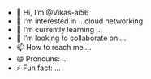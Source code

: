 - 👋 Hi, I’m @Vikas-ai56
- 👀 I’m interested in ...cloud networking
- 🌱 I’m currently learning ...
- 💞️ I’m looking to collaborate on ...
- 📫 How to reach me ...
- 😄 Pronouns: ...
- ⚡ Fun fact: ...

<!---
Vikas-ai56/Vikas-ai56 is a ✨ special ✨ repository because its `README.md` (this file) appears on your GitHub profile.
You can click the Preview link to take a look at your changes.
--->
